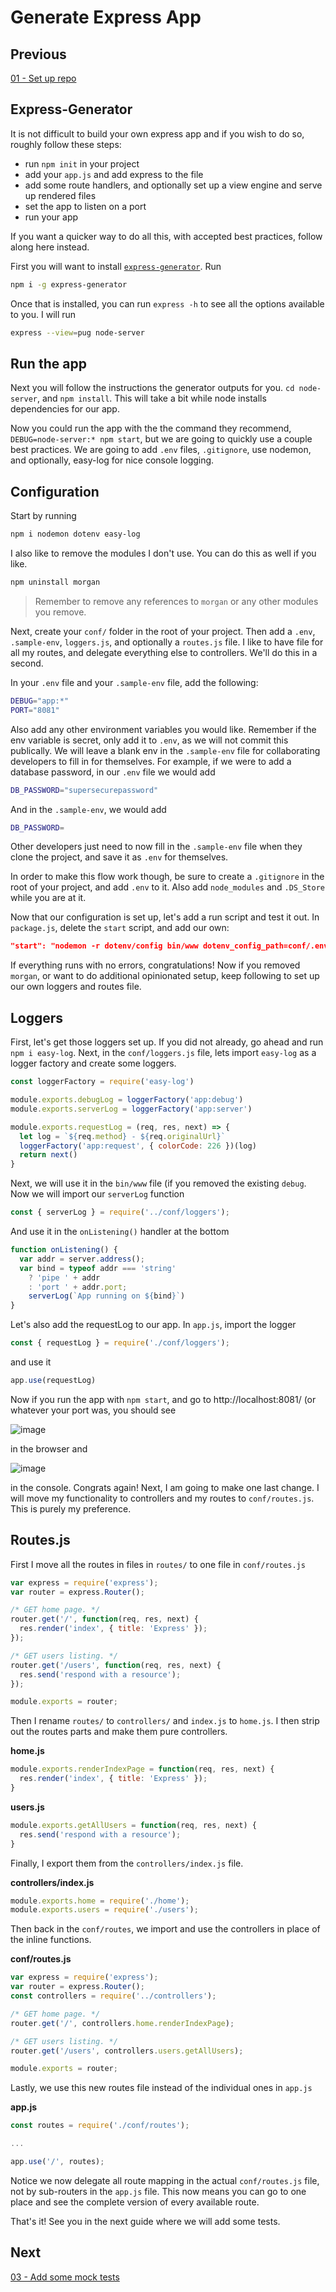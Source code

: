 # Generate Express App

## Previous

[01 - Set up repo](https://github.com/full-stack-hackers/digoc-cicd-node/blob/01-setup/GUIDE.md)

## Express-Generator

It is not difficult to build your own express app and if you wish to do so, roughly follow these steps:

* run `npm init` in your project
* add your `app.js` and add express to the file
* add some route handlers, and optionally set up a view engine and serve up rendered files
* set the app to listen on a port
* run your app

If you want a quicker way to do all this, with accepted best practices, follow along here instead.

First you will want to install [`express-generator`](https://expressjs.com/en/starter/generator.html). Run 

```bash
npm i -g express-generator
```

Once that is installed, you can run `express -h` to see all the options available to you. I will run 

```bash
express --view=pug node-server
```

## Run the app

Next you will follow the instructions the generator outputs for you. `cd node-server`, and `npm install`. This will take a bit while node installs dependencies for our app.

Now you could run the app with the the command they recommend, `DEBUG=node-server:* npm start`, but we are going to quickly use a couple best practices. We are going to add `.env` files, `.gitignore`, use nodemon, and optionally, easy-log for nice console logging.

## Configuration

Start by running

```bash
npm i nodemon dotenv easy-log
```

I also like to remove the modules I don't use. You can do this as well if you like.

```bash
npm uninstall morgan
```

> Remember to remove any references to `morgan` or any other modules you remove.

Next, create your `conf/` folder in the root of your project. Then add a `.env`, `.sample-env`, `loggers.js`, and optionally a `routes.js` file. I like to have file for all my routes, and delegate everything else to controllers. We'll do this in a second.

In your `.env` file and your `.sample-env` file, add the following:

```bash
DEBUG="app:*"
PORT="8081"
```

Also add any other environment variables you would like. Remember if the env variable is secret, only add it to `.env`, as we will not commit this publically. We will leave a blank env in the `.sample-env` file for collaborating developers to fill in for themselves. For example, if we were to add a database password, in our `.env` file we would add 

```bash
DB_PASSWORD="supersecurepassword"
```

And in the `.sample-env`, we would add

```bash
DB_PASSWORD=
```

Other developers just need to now fill in the `.sample-env` file when they clone the project, and save it as `.env` for themselves. 

In order to make this flow work though, be sure to create a `.gitignore` in the root of your project, and add `.env` to it. Also add `node_modules` and `.DS_Store` while you are at it.

Now that our configuration is set up, let's add a run script and test it out. In `package.js`, delete the `start` script, and add our own:

```json
"start": "nodemon -r dotenv/config bin/www dotenv_config_path=conf/.env"
```

If everything runs with no errors, congratulations! Now if you removed `morgan`, or want to do additional opinionated setup, keep following to set up our own loggers and routes file.

## Loggers

First, let's get those loggers set up. If you did not already, go ahead and run `npm i easy-log`. Next, in the `conf/loggers.js` file, lets import `easy-log` as a logger factory and create some loggers.

```javascript
const loggerFactory = require('easy-log')

module.exports.debugLog = loggerFactory('app:debug')
module.exports.serverLog = loggerFactory('app:server')

module.exports.requestLog = (req, res, next) => {
  let log = `${req.method} - ${req.originalUrl}`
  loggerFactory('app:request', { colorCode: 226 })(log)
  return next()
}
```

Next, we will use it in the `bin/www` file (if you removed the existing `debug`. Now we will import our `serverLog` function

```javascript
const { serverLog } = require('../conf/loggers');
```

And use it in the `onListening()` handler at the bottom

```javascript
function onListening() {
  var addr = server.address();
  var bind = typeof addr === 'string'
    ? 'pipe ' + addr
    : 'port ' + addr.port;
    serverLog(`App running on ${bind}`)
}
```

Let's also add the requestLog to our app. In `app.js`, import the logger

```javascript
const { requestLog } = require('./conf/loggers');
```

and use it

```javascript
app.use(requestLog)
```

Now if you run the app with `npm start`, and go to http://localhost:8081/ (or whatever your port was, you should see

![image](https://user-images.githubusercontent.com/31779571/70282097-e13cb800-178a-11ea-9386-2695589902c4.png)

in the browser and 

![image](https://user-images.githubusercontent.com/31779571/70282131-fc0f2c80-178a-11ea-9711-fc040a62e36d.png)

in the console. Congrats again! Next, I am going to make one last change. I will move my functionality to controllers and my routes to `conf/routes.js`. This is purely my preference.

## Routes.js

First I move all the routes in files in `routes/` to one file in `conf/routes.js`

```javascript
var express = require('express');
var router = express.Router();

/* GET home page. */
router.get('/', function(req, res, next) {
  res.render('index', { title: 'Express' });
});

/* GET users listing. */
router.get('/users', function(req, res, next) {
  res.send('respond with a resource');
});

module.exports = router;
```

Then I rename `routes/` to `controllers/` and `index.js` to `home.js`. I then strip out the routes parts and make them pure controllers.

**home.js**
```javascript
module.exports.renderIndexPage = function(req, res, next) {
  res.render('index', { title: 'Express' });
}
```

**users.js**
```javascript
module.exports.getAllUsers = function(req, res, next) {
  res.send('respond with a resource');
}
```

Finally, I export them from the `controllers/index.js` file.

**controllers/index.js**
```javascript
module.exports.home = require('./home');
module.exports.users = require('./users');
```

Then back in the `conf/routes`, we import and use the controllers in place of the inline functions.

**conf/routes.js**
```javascript
var express = require('express');
var router = express.Router();
const controllers = require('../controllers');

/* GET home page. */
router.get('/', controllers.home.renderIndexPage);

/* GET users listing. */
router.get('/users', controllers.users.getAllUsers);

module.exports = router;
```

Lastly, we use this new routes file instead of the individual ones in `app.js`

**app.js**
```javascript
const routes = require('./conf/routes');

...

app.use('/', routes);
```

Notice we now delegate all route mapping in the actual `conf/routes.js` file, not by sub-routers in the `app.js` file. This now means you can go to one place and see the complete version of every available route.

That's it! See you in the next guide where we will add some tests.

## Next

[03 - Add some mock tests](https://github.com/full-stack-hackers/digoc-cicd-node/blob/03-testing/GUIDE.md)
